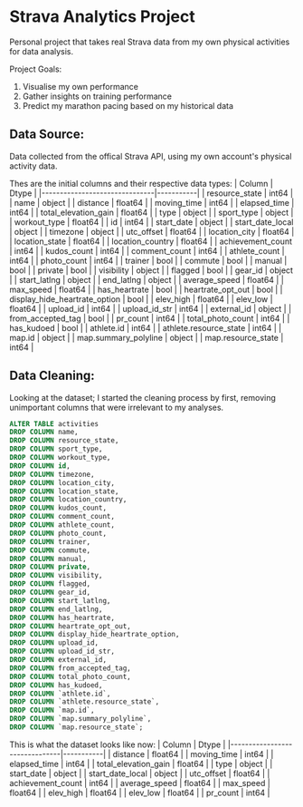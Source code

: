 # Strava Analytics Project
Personal project that takes real Strava data from my own physical activities for data analysis.

Project Goals:
1. Visualise my own performance
2. Gather insights on training performance
3. Predict my marathon pacing based on my historical data

   
## Data Source:
Data collected from the offical Strava API, using my own account's physical activity data.

Thes are the initial columns and their respective data types:
| Column                        | Dtype     |
|-------------------------------|-----------|
| resource_state                | int64     |
| name                          | object    |
| distance                      | float64   |
| moving_time                   | int64     |
| elapsed_time                  | int64     |
| total_elevation_gain          | float64   |
| type                          | object    |
| sport_type                    | object    |
| workout_type                  | float64   |
| id                            | int64     |
| start_date                    | object    |
| start_date_local              | object    |
| timezone                      | object    |
| utc_offset                    | float64   |
| location_city                 | float64   |
| location_state                | float64   |
| location_country              | float64   |
| achievement_count             | int64     |
| kudos_count                   | int64     |
| comment_count                 | int64     |
| athlete_count                 | int64     |
| photo_count                   | int64     |
| trainer                       | bool      |
| commute                       | bool      |
| manual                        | bool      |
| private                       | bool      |
| visibility                    | object    |
| flagged                       | bool      |
| gear_id                       | object    |
| start_latlng                  | object    |
| end_latlng                    | object    |
| average_speed                 | float64   |
| max_speed                     | float64   |
| has_heartrate                 | bool      |
| heartrate_opt_out             | bool      |
| display_hide_heartrate_option | bool      |
| elev_high                     | float64   |
| elev_low                      | float64   |
| upload_id                     | int64     |
| upload_id_str                 | int64     |
| external_id                   | object    |
| from_accepted_tag             | bool      |
| pr_count                      | int64     |
| total_photo_count             | int64     |
| has_kudoed                    | bool      |
| athlete.id                    | int64     |
| athlete.resource_state        | int64     |
| map.id                        | object    |
| map.summary_polyline          | object    |
| map.resource_state            | int64     |


## Data Cleaning:
Looking at the dataset; I started the cleaning process by first, removing unimportant columns that were irrelevant to my analyses.

```sql
ALTER TABLE activities
DROP COLUMN name,
DROP COLUMN resource_state,
DROP COLUMN sport_type,
DROP COLUMN workout_type,
DROP COLUMN id,
DROP COLUMN timezone,
DROP COLUMN location_city,
DROP COLUMN location_state,
DROP COLUMN location_country,
DROP COLUMN kudos_count,
DROP COLUMN comment_count,
DROP COLUMN athlete_count,
DROP COLUMN photo_count,
DROP COLUMN trainer,
DROP COLUMN commute,
DROP COLUMN manual,
DROP COLUMN private,
DROP COLUMN visibility,
DROP COLUMN flagged,
DROP COLUMN gear_id,
DROP COLUMN start_latlng,
DROP COLUMN end_latlng,
DROP COLUMN has_heartrate,
DROP COLUMN heartrate_opt_out,
DROP COLUMN display_hide_heartrate_option,
DROP COLUMN upload_id,
DROP COLUMN upload_id_str,
DROP COLUMN external_id,
DROP COLUMN from_accepted_tag,
DROP COLUMN total_photo_count,
DROP COLUMN has_kudoed,
DROP COLUMN `athlete.id`,
DROP COLUMN `athlete.resource_state`,
DROP COLUMN `map.id`,
DROP COLUMN `map.summary_polyline`,
DROP COLUMN `map.resource_state`;
```
This is what the dataset looks like now:
| Column                        | Dtype     |
|-------------------------------|-----------|
| distance                      | float64   |
| moving_time                   | int64     |
| elapsed_time                  | int64     |
| total_elevation_gain          | float64   |
| type                          | object    |
| start_date                    | object    |
| start_date_local              | object    |
| utc_offset                    | float64   |
| achievement_count             | int64     |
| average_speed                 | float64   |
| max_speed                     | float64   |
| elev_high                     | float64   |
| elev_low                      | float64   |
| pr_count                      | int64     |


